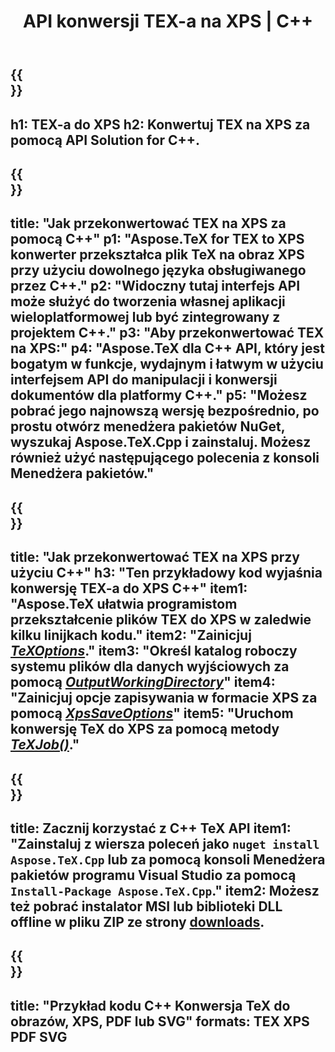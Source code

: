﻿---
translation: true
template: /_templates/_conversion-child-cpp.md
title: API konwersji TEX-a na XPS | C++
description: Funkcjonalność konwersji TeX do XPS. Zintegruj tę lokalną bibliotekę C++ ze swoim projektem lub użyj aplikacji wieloplatformowych, aby przekonwertować TeX na XPS.
keywords: tex do xps api cpp, tex2xps integracja c++
url: /cpp/conversion/tex-to-xps/
family: tex
platformtag: cpp
feature: conversion
informat: TEX
outformat: XPS
otherformats: BMP PNG JPEG TIFF SVG PDF
---

{{<section banner>}}
---
h1: TEX-a do XPS
h2: Konwertuj TEX na XPS za pomocą API Solution for C++.
---

{{<section overview>}}
---
title: "Jak przekonwertować TEX na XPS za pomocą C++"
p1: "Aspose.TeX for TEX to XPS konwerter przekształca plik TeX na obraz XPS przy użyciu dowolnego języka obsługiwanego przez C++."
p2: "Widoczny tutaj interfejs API może służyć do tworzenia własnej aplikacji wieloplatformowej lub być zintegrowany z projektem C++."
p3: "Aby przekonwertować TEX na XPS:"
p4: "Aspose.TeX dla C++ API, który jest bogatym w funkcje, wydajnym i łatwym w użyciu interfejsem API do manipulacji i konwersji dokumentów dla platformy C++."
p5: "Możesz pobrać jego najnowszą wersję bezpośrednio, po prostu otwórz menedżera pakietów NuGet, wyszukaj Aspose.TeX.Cpp i zainstaluj. Możesz również użyć następującego polecenia z konsoli Menedżera pakietów."
---

{{<section feature1>}}
---
title: "Jak przekonwertować TEX na XPS przy użyciu C++"
h3: "Ten przykładowy kod wyjaśnia konwersję TEX-a do XPS C++"
item1: "Aspose.TeX ułatwia programistom przekształcenie plików TEX do XPS w zaledwie kilku linijkach kodu."
item2: "Zainicjuj [*TeXOptions*](https://reference.aspose.com/tex/cpp/class/aspose.te_x.te_x_options)."
item3: "Określ katalog roboczy systemu plików dla danych wyjściowych za pomocą [*OutputWorkingDirectory*](https://reference.aspose.com/tex/cpp/class/aspose.te_x.te_x_options#aa4f4ea6dab7db5ba1b40800495f16f63)"
item4: "Zainicjuj opcje zapisywania w formacie XPS za pomocą [*XpsSaveOptions*](https://reference.aspose.com/tex/cpp/class/aspose.te_x.presentation.image.xps_save_options)"
item5: "Uruchom konwersję TeX do XPS za pomocą metody [*TeXJob()*](https://reference.aspose.com/tex/cpp/class/aspose.te_x.te_x_job)."
---

{{<section feature2>}}
---
title: Zacznij korzystać z C++ TeX API
item1: "Zainstaluj z wiersza poleceń jako ```nuget install Aspose.TeX.Cpp``` lub za pomocą konsoli Menedżera pakietów programu Visual Studio za pomocą ```Install-Package Aspose.TeX.Cpp```."
item2: Możesz też pobrać instalator MSI lub biblioteki DLL offline w pliku ZIP ze strony [downloads](https://releases.aspose.com/tex/cpp).
---

{{<section widget>}}
---
title: "Przykład kodu C++ Konwersja TeX do obrazów, XPS, PDF lub SVG"
formats: TEX XPS PDF SVG
---